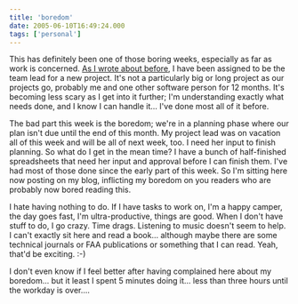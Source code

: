 ```yaml
---
title: 'boredom'
date: 2005-06-10T16:49:24.000
tags: ['personal']
---
```


This has definitely been one of those boring weeks, especially as far as work is concerned. [As I wrote about before](/05/05/here-goes-nothin/), I have been assigned to be the team lead for a new project. It's not a particularly big or long project as our projects go, probably me and one other software person for 12 months. It's becoming less scary as I get into it further; I'm understanding exactly what needs done, and I know I can handle it... I've done most all of it before.

The bad part this week is the boredom; we're in a planning phase where our plan isn't due until the end of this month. My project lead was on vacation all of this week and will be all of next week, too. I need her input to finish planning. So what do I get in the mean time? I have a bunch of half-finished spreadsheets that need her input and approval before I can finish them. I've had most of those done since the early part of this week. So I'm sitting here now posting on my blog, inflicting my boredom on you readers who are probably now bored reading this.

I hate having nothing to do. If I have tasks to work on, I'm a happy camper, the day goes fast, I'm ultra-productive, things are good. When I don't have stuff to do, I go crazy. Time drags. Listening to music doesn't seem to help. I can't exactly sit here and read a book... although maybe there are some technical journals or FAA publications or something that I can read. Yeah, that'd be exciting. :-)

I don't even know if I feel better after having complained here about my boredom... but it least I spent 5 minutes doing it... less than three hours until the workday is over....
